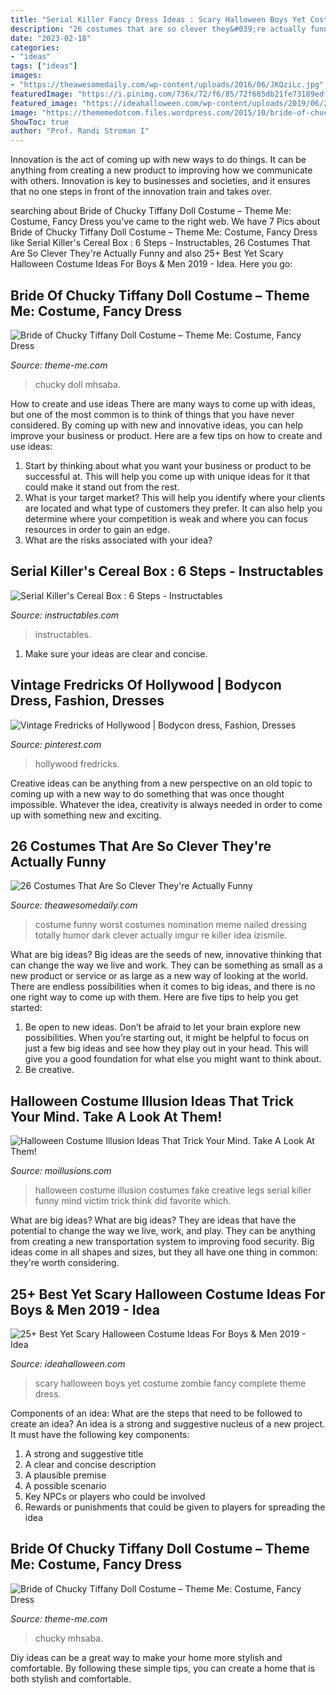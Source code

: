 ```yaml
---
title: "Serial Killer Fancy Dress Ideas : Scary Halloween Boys Yet Costume Zombie Fancy Complete Theme Dress"
description: "26 costumes that are so clever they&#039;re actually funny"
date: "2023-02-18"
categories:
- "ideas"
tags: ["ideas"]
images:
- "https://theawesomedaily.com/wp-content/uploads/2016/06/JKQziLc.jpg"
featuredImage: "https://i.pinimg.com/736x/72/f6/85/72f685db21fe73189edfda74995c119a--jumpsuits-hollywood.jpg"
featured_image: "https://ideahalloween.com/wp-content/uploads/2019/06/25-Best-Yet-Scary-Halloween-Costume-Ideas-For-Boys-Men-2019-21.jpg"
image: "https://thememedotcom.files.wordpress.com/2015/10/bride-of-chucky-tiffany-doll-costume-whole-knife.jpg?w=768&amp;h=1150"
ShowToc: true
author: "Prof. Randi Stroman I"
---
```



Innovation is the act of coming up with new ways to do things. It can be anything from creating a new product to improving how we communicate with others. Innovation is key to businesses and societies, and it ensures that no one steps in front of the innovation train and takes over.

	

		
searching about Bride of Chucky Tiffany Doll Costume – Theme Me: Costume, Fancy Dress you've came to the right web. We have 7 Pics about Bride of Chucky Tiffany Doll Costume – Theme Me: Costume, Fancy Dress like Serial Killer&#039;s Cereal Box : 6 Steps - Instructables, 26 Costumes That Are So Clever They&#039;re Actually Funny and also 25+ Best Yet Scary Halloween Costume Ideas For Boys &amp; Men 2019 - Idea. Here you go:
		
    
## Bride Of Chucky Tiffany Doll Costume – Theme Me: Costume, Fancy Dress

<img loading=lazy src="https://thememedotcom.files.wordpress.com/2015/10/bride-of-chucky-tiffany-doll-costume-whole-knife.jpg?w=684" onerror="this.onerror=null;this.src='https://tse3.mm.bing.net/th?id=OIP._vf-vPlaqv09Z9xq-oXazwHaLF&amp;pid=15.1';" alt="Bride of Chucky Tiffany Doll Costume – Theme Me: Costume, Fancy Dress">

_Source: theme-me.com_

>chucky doll mhsaba. 

	

How to create and use ideas
There are many ways to come up with ideas, but one of the most common is to think of things that you have never considered. By coming up with new and innovative ideas, you can help improve your business or product. Here are a few tips on how to create and use ideas: 
1. Start by thinking about what you want your business or product to be successful at. This will help you come up with unique ideas for it that could make it stand out from the rest. 
2. What is your target market? This will help you identify where your clients are located and what type of customers they prefer. It can also help you determine where your competition is weak and where you can focus resources in order to gain an edge. 
3. What are the risks associated with your idea?

    
## Serial Killer&#039;s Cereal Box : 6 Steps - Instructables

<img loading=lazy src="https://content.instructables.com/ORIG/FH2/4ZUA/G0KQKS9N/FH24ZUAG0KQKS9N.jpg?auto=webp&amp;frame=1&amp;width=2100" onerror="this.onerror=null;this.src='https://tse4.mm.bing.net/th?id=OIP.rwrBn3Hz9-UN3pURPtflDQHaFj&amp;pid=15.1';" alt="Serial Killer&#039;s Cereal Box : 6 Steps - Instructables">

_Source: instructables.com_

>instructables. 

	

1. Make sure your ideas are clear and concise.

    
## Vintage Fredricks Of Hollywood | Bodycon Dress, Fashion, Dresses

<img loading=lazy src="https://i.pinimg.com/736x/72/f6/85/72f685db21fe73189edfda74995c119a--jumpsuits-hollywood.jpg" onerror="this.onerror=null;this.src='https://tse1.mm.bing.net/th?id=OIP.v9cXplIe53TEboH84_a3RAHaKm&amp;pid=15.1';" alt="Vintage Fredricks of Hollywood | Bodycon dress, Fashion, Dresses">

_Source: pinterest.com_

>hollywood fredricks. 

	

Creative ideas can be anything from a new perspective on an old topic to coming up with a new way to do something that was once thought impossible. Whatever the idea, creativity is always needed in order to come up with something new and exciting.

    
## 26 Costumes That Are So Clever They&#039;re Actually Funny

<img loading=lazy src="https://theawesomedaily.com/wp-content/uploads/2016/06/JKQziLc.jpg" onerror="this.onerror=null;this.src='https://tse2.mm.bing.net/th?id=OIP.hQCxVlK3cNzdcfIkhqCzvwHaJ4&amp;pid=15.1';" alt="26 Costumes That Are So Clever They&#039;re Actually Funny">

_Source: theawesomedaily.com_

>costume funny worst costumes nomination meme nailed dressing totally humor dark clever actually imgur re killer idea izismile. 

	

What are big ideas?
Big ideas are the seeds of new, innovative thinking that can change the way we live and work. They can be something as small as a new product or service or as large as a new way of looking at the world. There are endless possibilities when it comes to big ideas, and there is no one right way to come up with them. Here are five tips to help you get started: 
1. Be open to new ideas. Don’t be afraid to let your brain explore new possibilities. When you’re starting out, it might be helpful to focus on just a few big ideas and see how they play out in your head. This will give you a good foundation for what else you might want to think about. 
2. Be creative.

    
## Halloween Costume Illusion Ideas That Trick Your Mind. Take A Look At Them!

<img loading=lazy src="https://www.moillusions.com/wp-content/uploads/2015/10/illusion-halloween-costume-5-580x772.jpg" onerror="this.onerror=null;this.src='https://tse1.mm.bing.net/th?id=OIP.bZotN0WpL8RdvgBd28U9zQHaJ2&amp;pid=15.1';" alt="Halloween Costume Illusion Ideas That Trick Your Mind. Take A Look At Them!">

_Source: moillusions.com_

>halloween costume illusion costumes fake creative legs serial killer funny mind victim trick think did favorite which. 

	

What are big ideas?
What are big ideas? They are ideas that have the potential to change the way we live, work, and play. They can be anything from creating a new transportation system to improving food security. Big ideas come in all shapes and sizes, but they all have one thing in common: they're worth considering.

    
## 25+ Best Yet Scary Halloween Costume Ideas For Boys &amp; Men 2019 - Idea

<img loading=lazy src="https://ideahalloween.com/wp-content/uploads/2019/06/25-Best-Yet-Scary-Halloween-Costume-Ideas-For-Boys-Men-2019-21.jpg" onerror="this.onerror=null;this.src='https://tse3.mm.bing.net/th?id=OIP.HSvgvYvozhCNkXrLIiG3ZwAAAA&amp;pid=15.1';" alt="25+ Best Yet Scary Halloween Costume Ideas For Boys &amp; Men 2019 - Idea">

_Source: ideahalloween.com_

>scary halloween boys yet costume zombie fancy complete theme dress. 

	

Components of an idea: What are the steps that need to be followed to create an idea?
An idea is a strong and suggestive nucleus of a new project. It must have the following key components:
1. A strong and suggestive title 
2. A clear and concise description 
3. A plausible premise 
4. A possible scenario 
5. Key NPCs or players who could be involved 
6. Rewards or punishments that could be given to players for spreading the idea 

    
## Bride Of Chucky Tiffany Doll Costume – Theme Me: Costume, Fancy Dress

<img loading=lazy src="https://thememedotcom.files.wordpress.com/2015/10/bride-of-chucky-tiffany-doll-costume-whole-knife.jpg?w=768&amp;h=1150" onerror="this.onerror=null;this.src='https://tse1.mm.bing.net/th?id=OIP.6cW2MTBrY78KEbCN_oIHLgHaLF&amp;pid=15.1';" alt="Bride of Chucky Tiffany Doll Costume – Theme Me: Costume, Fancy Dress">

_Source: theme-me.com_

>chucky mhsaba. 

	

Diy ideas can be a great way to make your home more stylish and comfortable. By following these simple tips, you can create a home that is both stylish and comfortable.

